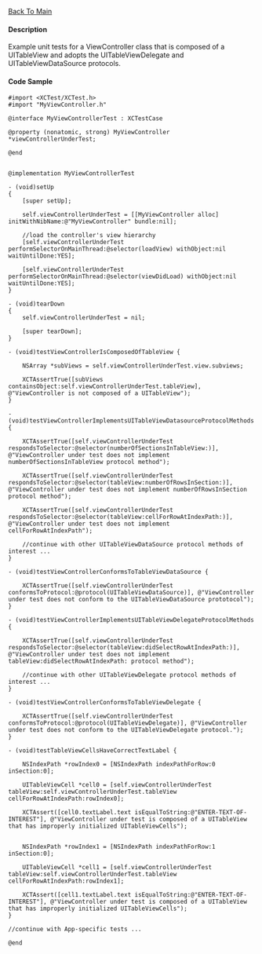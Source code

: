 [Back To Main](https://github.com/ccabanero/ios-unit-testing-patterns)

#### Description
Example unit tests for a ViewController class that is composed of a UITableView and adopts the UITableViewDelegate and UITableViewDataSource protocols.

#### Code Sample
	#import <XCTest/XCTest.h>
	#import "MyViewController.h"
	
	@interface MyViewControllerTest : XCTestCase
	
	@property (nonatomic, strong) MyViewController *viewControllerUnderTest;
	
	@end
	
	
	@implementation MyViewControllerTest
	
	- (void)setUp
	{
	    [super setUp];
	    
	    self.viewControllerUnderTest = [[MyViewController alloc] initWithNibName:@"MyViewController" bundle:nil];
	    
	    //load the controller's view hierarchy
	    [self.viewControllerUnderTest performSelectorOnMainThread:@selector(loadView) withObject:nil waitUntilDone:YES];
	    
	    [self.viewControllerUnderTest performSelectorOnMainThread:@selector(viewDidLoad) withObject:nil waitUntilDone:YES];
	}
	
	- (void)tearDown
	{
	    self.viewControllerUnderTest = nil;
	    
	    [super tearDown];
	}
	
	- (void)testViewControllerIsComposedOfTableView {
	    
	    NSArray *subViews = self.viewControllerUnderTest.view.subviews;
	    
	    XCTAssertTrue([subViews containsObject:self.viewControllerUnderTest.tableView], @"ViewController is not composed of a UITableView");
	}
	
	- (void)testViewControllerImplementsUITableViewDatasourceProtocolMethods {
	    
	    XCTAssertTrue([self.viewControllerUnderTest respondsToSelector:@selector(numberOfSectionsInTableView:)], @"ViewController under test does not implement numberOfSectionsInTableView protocol method");
	    
	    XCTAssertTrue([self.viewControllerUnderTest respondsToSelector:@selector(tableView:numberOfRowsInSection:)], @"ViewController under test does not implement numberOfRowsInSection protocol method");
	    
	    XCTAssertTrue([self.viewControllerUnderTest respondsToSelector:@selector(tableView:cellForRowAtIndexPath:)], @"ViewController under test does not implement cellForRowAtIndexPath");
	    
	    //continue with other UITableViewDataSource protocol methods of interest ...
	}
	
	- (void)testViewControllerConformsToTableViewDataSource {
	    
	    XCTAssertTrue([self.viewControllerUnderTest conformsToProtocol:@protocol(UITableViewDataSource)], @"ViewController under test does not conform to the UITableViewDataSource prototocol");
	}
	
	- (void)testViewControllerImplementsUITableViewDelegateProtocolMethods {
	    
	    XCTAssertTrue([self.viewControllerUnderTest respondsToSelector:@selector(tableView:didSelectRowAtIndexPath:)], @"ViewController under test does not implement tableView:didSelectRowAtIndexPath: protocol method");
	    
	    //continue with other UITableViewDelegate protocol methods of interest ...
	}
	
	- (void)testViewControllerConformsToTableViewDelegate {
	    
	    XCTAssertTrue([self.viewControllerUnderTest conformsToProtocol:@protocol(UITableViewDelegate)], @"ViewController under test does not conform to the UITableViewDelegate protocol.");
	}
	
	- (void)testTableViewCellsHaveCorrectTextLabel {
	    
	    NSIndexPath *rowIndex0 = [NSIndexPath indexPathForRow:0 inSection:0];
	    
	    UITableViewCell *cell0 = [self.viewControllerUnderTest tableView:self.viewControllerUnderTest.tableView cellForRowAtIndexPath:rowIndex0];
	    
	    XCTAssert([cell0.textLabel.text isEqualToString:@"ENTER-TEXT-OF-INTEREST"], @"ViewController under test is composed of a UITableView that has improperly initialized UITableViewCells");
	    
	    
	    NSIndexPath *rowIndex1 = [NSIndexPath indexPathForRow:1 inSection:0];
	    
	    UITableViewCell *cell1 = [self.viewControllerUnderTest tableView:self.viewControllerUnderTest.tableView cellForRowAtIndexPath:rowIndex1];
	    
	    XCTAssert([cell1.textLabel.text isEqualToString:@"ENTER-TEXT-OF-INTEREST"], @"ViewController under test is composed of a UITableView that has improperly initialized UITableViewCells");
	}
	
	//continue with App-specific tests ...
	
	@end